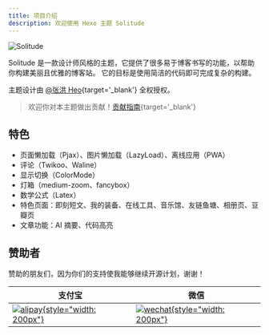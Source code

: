 ```yaml
---
title: 项目介绍
description: 欢迎使用 Hexo 主题 Solitude
---
```


![Solitude](https://s3.qjqq.cn/47/66c32b46a39ca.png!color)

Solitude 是一款设计师风格的主题，它提供了很多易于博客书写的功能，以帮助你构建美丽且优雅的博客站。
它的目标是使用简洁的代码即可完成复杂的构建。

主题设计由 [@张洪 Heo](https://github.com/zhheo){target='_blank'} 全权授权。

> 欢迎你对本主题做出贡献！[贡献指南](https://github.com/everfu/hexo-theme-solitude/blob/main/CONTRIBUTING.md){target='_blank'}

## 特色

- 页面懒加载（Pjax）、图片懒加载（LazyLoad）、离线应用（PWA）
- 评论（Twikoo、Waline）
- 显示切换（ColorMode）
- 灯箱（medium-zoom、fancybox）
- 数学公式（Latex）
- 特色页面：即刻短文、我的装备、在线工具、音乐馆、友链鱼塘、相册页、豆瓣页
- 文章功能：AI 摘要、代码高亮

## 赞助者

赞助的朋友们，因为你们的支持使我能够继续开源计划，谢谢！

| 支付宝 | 微信|
|-----|------|
| [![alipay](https://s3.qjqq.cn/47/66c2b37d1aa6e.png!color){style="width: 200px"}](https://s3.qjqq.cn/47/66c2b37d1aa6e.png!color) | [![wechat](https://s3.qjqq.cn/47/66c2b322adbd3.png!color){style="width: 200px"}](https://s3.qjqq.cn/47/66c2b322adbd3.png!color)|
